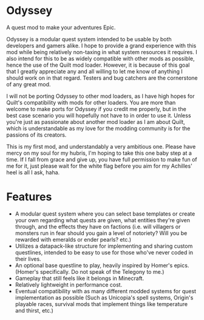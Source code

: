 # Odyssey

A quest mod to make your adventures Epic.

Odyssey is a modular quest system intended to be usable by both developers and gamers alike. I hope to provide a grand experience with this mod while being relatively non-taxing in what system resources it requires. I also intend for this to be as widely compatible with other mods as possible, hence the use of the Quilt mod loader. However, it is because of this goal that I greatly appreciate any and all willing to let me know of anything I should work on in that regard. Testers and bug catchers are the cornerstone of any great mod.

I will not be porting Odyssey to other mod loaders, as I have high hopes for Quilt's compatibility with mods for other loaders. You are more than welcome to make ports for Odyssey if you credit me properly, but in the best case scenario you will hopefully not have to in order to use it. Unless you're just as passionate about another mod loader as I am about Quilt, which is understandable as my love for the modding community is for the passions of its creators.

This is my first mod, and understandably a very ambitious one. Please have mercy on my soul for my hubris, I'm hoping to take this one baby step at a time. If I fall from grace and give up, you have full permission to make fun of me for it, just please wait for the white flag before you aim for my Achilles' heel is all I ask, haha. 

# Features

 - A modular quest system where you can select base templates or create your own regarding what quests are given, what entities they're given through, and the effects they have on factions (i.e. will villagers or monsters run in fear should you gain a level of notoriety? Will you be rewarded with emeralds or ender pearls? etc.)
 - Utilizes a datapack-like structure for implementing and sharing custom questlines, intended to be easy to use for those who've never coded in their lives.
 - An optional base questline to play, heavily inspired by Homer's epics. (Homer's specifically. Do not speak of the Telegony to me.)
 - Gameplay that still feels like it belongs in Minecraft.
 - Relatively lightweight in performance cost.
 - Eventual compatibility with as many different modded systems for quest implementation as possible (Such as Unicopia's spell systems, Origin's playable races, survival mods that implement things like temperature and thirst, etc.)
